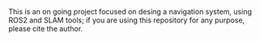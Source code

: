 This is an on going project focused on desing a navigation system, using ROS2 and SLAM tools; if you are using this repository for any purpose, please cite the author.
